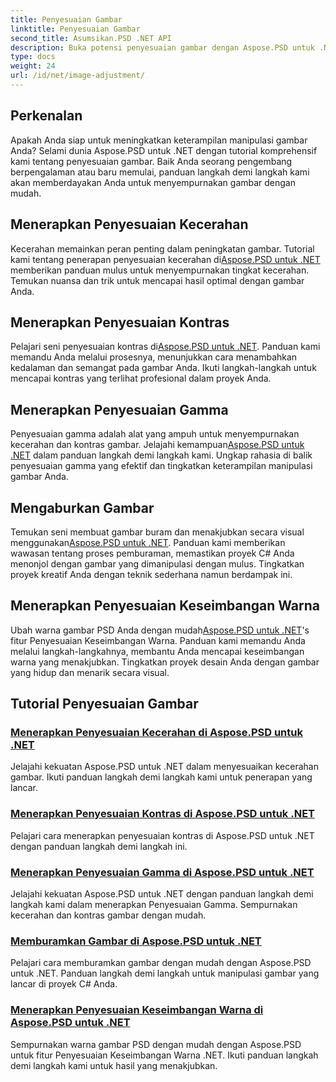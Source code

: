 ```yaml
---
title: Penyesuaian Gambar
linktitle: Penyesuaian Gambar
second_title: Asumsikan.PSD .NET API
description: Buka potensi penyesuaian gambar dengan Aspose.PSD untuk .NET. Jelajahi tutorial tentang kecerahan, kontras, dan keseimbangan warna untuk menguasai manipulasi gambar.
type: docs
weight: 24
url: /id/net/image-adjustment/
---
```

## Perkenalan

Apakah Anda siap untuk meningkatkan keterampilan manipulasi gambar Anda? Selami dunia Aspose.PSD untuk .NET dengan tutorial komprehensif kami tentang penyesuaian gambar. Baik Anda seorang pengembang berpengalaman atau baru memulai, panduan langkah demi langkah kami akan memberdayakan Anda untuk menyempurnakan gambar dengan mudah.

## Menerapkan Penyesuaian Kecerahan

 Kecerahan memainkan peran penting dalam peningkatan gambar. Tutorial kami tentang penerapan penyesuaian kecerahan di[Aspose.PSD untuk .NET](./brightness-adjustment/) memberikan panduan mulus untuk menyempurnakan tingkat kecerahan. Temukan nuansa dan trik untuk mencapai hasil optimal dengan gambar Anda.

## Menerapkan Penyesuaian Kontras

 Pelajari seni penyesuaian kontras di[Aspose.PSD untuk .NET](./contrast-adjustment/). Panduan kami memandu Anda melalui prosesnya, menunjukkan cara menambahkan kedalaman dan semangat pada gambar Anda. Ikuti langkah-langkah untuk mencapai kontras yang terlihat profesional dalam proyek Anda.

## Menerapkan Penyesuaian Gamma

Penyesuaian gamma adalah alat yang ampuh untuk menyempurnakan kecerahan dan kontras gambar. Jelajahi kemampuan[Aspose.PSD untuk .NET](./gamma-adjustment/) dalam panduan langkah demi langkah kami. Ungkap rahasia di balik penyesuaian gamma yang efektif dan tingkatkan keterampilan manipulasi gambar Anda.

## Mengaburkan Gambar

 Temukan seni membuat gambar buram dan menakjubkan secara visual menggunakan[Aspose.PSD untuk .NET](./blur-image/). Panduan kami memberikan wawasan tentang proses pemburaman, memastikan proyek C# Anda menonjol dengan gambar yang dimanipulasi dengan mulus. Tingkatkan proyek kreatif Anda dengan teknik sederhana namun berdampak ini.

## Menerapkan Penyesuaian Keseimbangan Warna

 Ubah warna gambar PSD Anda dengan mudah[Aspose.PSD untuk .NET](./color-balance-adjustment/)'s fitur Penyesuaian Keseimbangan Warna. Panduan kami memandu Anda melalui langkah-langkahnya, membantu Anda mencapai keseimbangan warna yang menakjubkan. Tingkatkan proyek desain Anda dengan gambar yang hidup dan menarik secara visual.

## Tutorial Penyesuaian Gambar
### [Menerapkan Penyesuaian Kecerahan di Aspose.PSD untuk .NET](./brightness-adjustment/)
Jelajahi kekuatan Aspose.PSD untuk .NET dalam menyesuaikan kecerahan gambar. Ikuti panduan langkah demi langkah kami untuk penerapan yang lancar.
### [Menerapkan Penyesuaian Kontras di Aspose.PSD untuk .NET](./contrast-adjustment/)
Pelajari cara menerapkan penyesuaian kontras di Aspose.PSD untuk .NET dengan panduan langkah demi langkah ini.
### [Menerapkan Penyesuaian Gamma di Aspose.PSD untuk .NET](./gamma-adjustment/)
Jelajahi kekuatan Aspose.PSD untuk .NET dengan panduan langkah demi langkah kami dalam menerapkan Penyesuaian Gamma. Sempurnakan kecerahan dan kontras gambar dengan mudah.
### [Memburamkan Gambar di Aspose.PSD untuk .NET](./blur-image/)
Pelajari cara memburamkan gambar dengan mudah dengan Aspose.PSD untuk .NET. Panduan langkah demi langkah untuk manipulasi gambar yang lancar di proyek C# Anda.
### [Menerapkan Penyesuaian Keseimbangan Warna di Aspose.PSD untuk .NET](./color-balance-adjustment/)
Sempurnakan warna gambar PSD dengan mudah dengan Aspose.PSD untuk fitur Penyesuaian Keseimbangan Warna .NET. Ikuti panduan langkah demi langkah kami untuk hasil yang menakjubkan.